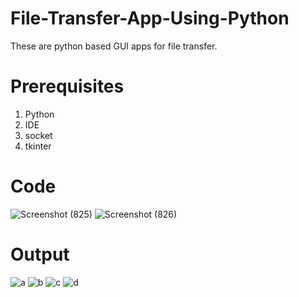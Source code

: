 # File-Transfer-App-Using-Python
These are python based GUI apps for file transfer.

# Prerequisites
1. Python
2. IDE
3. socket
4. tkinter

# Code
![Screenshot (825)](https://user-images.githubusercontent.com/54886674/121169766-f7d93900-c871-11eb-84a0-87b856f70340.png)
![Screenshot (826)](https://user-images.githubusercontent.com/54886674/121169774-f90a6600-c871-11eb-93ec-3a58df0123b5.png)



# Output
![a](https://user-images.githubusercontent.com/54886674/121169732-eee86780-c871-11eb-9a89-65fe0318628e.PNG)
![b](https://user-images.githubusercontent.com/54886674/121169738-f0199480-c871-11eb-9f46-0d7cd8e8ee0a.PNG)
![c](https://user-images.githubusercontent.com/54886674/121169740-f0b22b00-c871-11eb-87ac-a78a16b6206b.PNG)
![d](https://user-images.githubusercontent.com/54886674/121169741-f0b22b00-c871-11eb-80b1-6d27423af62a.PNG)
